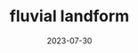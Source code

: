 ---
title: "fluvial landform"
type: hashtag
date: 2023-07-30
hashtag: fluvial-landform
tags:
  - water
  - land
  - geology
---